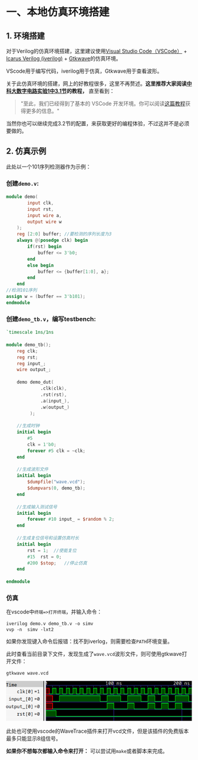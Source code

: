# 一、本地仿真环境搭建

## 1. 环境搭建

对于Verilog的仿真环境搭建，这里建议使用[Visual Studio Code（VSCode）](https://code.visualstudio.com/) + [Icarus Verilog (iverilog)](https://steveicarus.github.io/iverilog/#icarus-verilog) + [Gtkwave](https://gtkwave.sourceforge.net/)的仿真环境。

VScode用于编写代码，iverilog用于仿真，Gtkwave用于查看波形。

关于此仿真环境的搭建，网上的好教程很多，这里不再赘述。**这里推荐大家阅读[中科大数字电路实验1中3.1节](https://soc.ustc.edu.cn/Digital/lab1/verilog_coding/)的教程，** 直至看到：

> "至此，我们已经得到了基本的 VSCode 开发环境。你可以阅读[这篇教程](https://zhuanlan.zhihu.com/p/636855738)获得更多的信息。"

当然你也可以继续完成3.2节的配置，来获取更好的编程体验，不过这并不是必须要做的。

## 2. 仿真示例

此处以一个101序列检测器作为示例：

### 创建`demo.v`:

```verilog
module demo(
        input clk,
        input rst,
        input wire a,
        output wire w
    );
    reg [2:0] buffer; //要检测的序列长度为3
    always @(posedge clk) begin
        if(rst) begin
            buffer <= 3'b0;
        end
        else begin
            buffer <= {buffer[1:0], a};
        end
    end
//检测101序列
assign w = (buffer == 3'b101);
endmodule
```

### 创建`demo_tb.v`，编写testbench:

```verilog
`timescale 1ns/1ns

module demo_tb();
    reg clk;
    reg rst;
    reg input_;
    wire output_;
	
    demo demo_dut(
             .clk(clk),
             .rst(rst),
             .a(input_),
             .w(output_)
         );

    //生成时钟
    initial begin
        #5
        clk = 1'b0; 
        forever #5 clk = ~clk;
    end
    
    //生成波形文件
    initial begin
        $dumpfile("wave.vcd");
        $dumpvars(0, demo_tb);
    end

    //生成输入测试信号
    initial begin
        forever #10 input_ = $random % 2;
    end

    //生成复位信号和设置仿真时长
    initial begin
        rst = 1;  //使能复位
        #15  rst = 0;
        #200 $stop;   //停止仿真
    end
    
endmodule
```

### 仿真

在vscode中`终端=>打开终端`，并输入命令：

```shell
iverilog demo.v demo_tb.v -o simv
vvp -n  simv -lxt2
```

如果你发现键入命令后报错：找不到iverlog，则需要检查`PATH`环境变量。

此时查看当前目录下文件，发现生成了`wave.vcd`波形文件，则可使用gtkwave打开文件：

```shell
gtkwave wave.vcd 
```

![image-20240429180400017](_static/gtkwave_1.png)

此处也可使用vscode的WaveTrace插件来打开vcd文件，但是该插件的免费版本最多只能显示8组信号。

**如果你不想每次都输入命令来打开：** 可以尝试用`make`或者脚本来完成。
